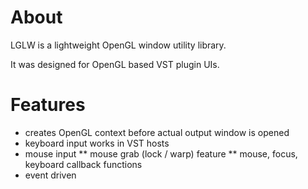 
# About

LGLW is a lightweight OpenGL window utility library.

It was designed for OpenGL based VST plugin UIs.


# Features

* creates OpenGL context before actual output window is opened
* keyboard input works in VST hosts
* mouse input
** mouse grab (lock / warp) feature
** mouse, focus, keyboard callback functions
* event driven
